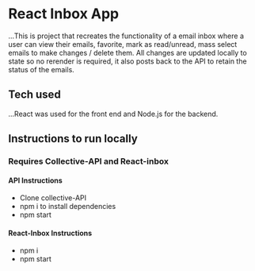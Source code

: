 # React Inbox App 

...This is project that recreates the functionality of a email inbox where a user can view their emails, favorite, mark as read/unread, mass select emails to make changes / delete them. All changes are updated locally to state so no rerender is required, it also posts back to the API to retain the status of the emails. 

## Tech used

...React was used for the front end and Node.js for the backend. 

## Instructions to run locally 

### Requires Collective-API and React-inbox 

#### API Instructions

* Clone collective-API 
* npm i to install dependencies
* npm start 

#### React-Inbox Instructions

* npm i
* npm start  


